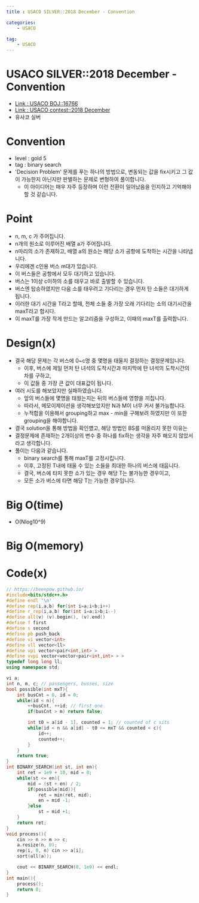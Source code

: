```yaml
---
title : USACO SILVER::2018 December - Convention

categories:
    - USACO

tag:
    - USACO
---
```

# USACO SILVER::2018 December - Convention
- [Link : USACO BOJ::16766](https://www.acmicpc.net/problem/16766)
- [Link : USACO contest::2018 December](http://www.usaco.org/index.php?page=dec18results)
- 유사코 실버

# Convention

- level : gold 5
- tag : binary search
- 'Decision Problem' 문제를 푸는 하나의 방법으로, 변동되는 값을 fix시키고 그 값이 가능한지 아닌지만 판별하는 문제로 변형하여 풀이합니다.
  - 이 아이디어는 매우 자주 등장하며 이런 전환이 일어났음을 인지하고 기억해야할 것 같습니다.

# Point
- n, m, c 가 주어집니다.
- n개의 원소로 이루어진 배열 a가 주어집니다.
- n마리의 소가 존재하고, 배열 a의 원소는 해당 소가 공항에 도착하는 시간을 나타냅니다.
- 우리에겐 c인용 버스 m대가 있습니다.
- 이 버스들은 공항에서 모두 대기하고 있습니다.
- 버스는 1이상 c이하의 소를 태우고 바로 출발할 수 있습니다.
- 버스엔 탑승하였지만 다음 소를 태우려고 기다리는 경우 먼저 탄 소들은 대기하게 됩니다.
- 이러한 대기 시간을 T라고 할때, 전체 소들 중 가장 오래 기다리는 소의 대기시간을 maxT라고 합시다.
- 이 maxT를 가장 작게 만드는 알고리즘을 구성하고, 이때의 maxT를 출력합니다.

# Design(x)
- 결국 해당 문제는 각 버스에 0~c명 중 몇명을 태울지 결정하는 결정문제입니다.
  - 이후, 버스에 제일 먼저 탄 녀석의 도착시간과 마지막에 탄 녀석의 도착시간의 차를 구하고,
  - 이 값들 중 가장 큰 값이 대표값이 됩니다.
- 여러 시도를 해보았지만 실패하였습니다.
  - 앞의 버스들에 몇명을 태웠는지는 뒤의 버스들에 영향을 끼칩니다.
  - 따라서, 메모이제이션을 생각해보았지만 N과 M이 너무 커서 불가능합니다.
  - 누적합을 이용해서 grouping하고 max - min을 구해보려 하였지만 이 또한 grouping을 해야합니다.
- 결국 solution을 통해 방법을 확인헀고, 해당 방법인 BS를 떠올리지 못한 이유는
- 결정문제에 존재하는 2개이상의 변수 중 하나를 fix하는 생각을 자주 해오지 않았서라고 생각합니다.
- 풀이는 다음과 같습니다.
  - binary search를 통해 maxT를 고정시킵니다.
  - 이후, 고정된 T내에 태울 수 있는 소들을 최대한 하나의 버스에 태웁니다.
  - 결국, 버스에 타지 못한 소가 있는 경우 해당 T는 불가능한 경우이고,
  - 모든 소가 버스에 타면 해당 T는 가능한 경우입니다.


# Big O(time)
- O(Nlog10^9)

# Big O(memory)

# Code(x)

```cpp
// https://beenpow.github.io/
#include<bits/stdc++.h>
#define endl '\n'
#define rep(i,a,b) for(int i=a;i<b;i++)
#define r_rep(i,a,b) for(int i=a;i>b;i--)
#define all(v) (v).begin(), (v).end()
#define f first
#define s second
#define pb push_back
#define vi vector<int>
#define vll vector<ll>
#define vpi vector<pair<int,int> >
#define vvpi vector<vector<pair<int,int> > >
typedef long long ll;
using namespace std;

vi a;
int n, m, c; // passengers, busses, size
bool possible(int mxT){
    int busCnt = 0, id = 0;
    while(id < n){
        ++busCnt, ++id; // first one
        if(busCnt > m) return false;

        int t0 = a[id - 1], counted = 1; // counted of c sits
        while(id < n && a[id] - t0 <= mxT && counted < c){
            id++;
            counted++;
        }
    }
    return true;
}
int BINARY_SEARCH(int st, int en){
    int ret = 1e9 + 10, mid = 0;
    while(st <= en){
        mid = (st + en) / 2;
        if(possible(mid)){
            ret = min(ret, mid);
            en = mid -1;
        }else
            st = mid +1;
    }
    return ret;
}
void process(){
    cin >> n >> m >> c;
    a.resize(n, 0);
    rep(i, 0, n) cin >> a[i];
    sort(all(a));

    cout << BINARY_SEARCH(0, 1e9) << endl;
}
int main(){
    process();
    return 0;
}
```
